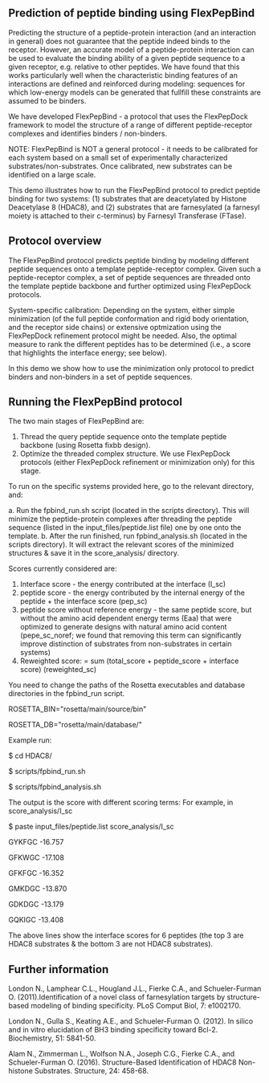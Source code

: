 Prediction of peptide binding using FlexPepBind
-----------------------------------------------
Predicting the structure of a peptide-protein interaction (and an interaction in general) does not guarantee that the peptide indeed binds to the receptor.
However, an accurate model of a peptide-protein interaction can be used to evaluate the binding ability of a given peptide sequence to a given receptor, e.g. relative to other peptides. We have found that this works particularly well when the characteristic binding features of an interactions are defined and reinforced during modeling: sequences for which low-energy models can be generated that fullfill these constraints are assumed to be binders.

We have developed FlexPepBind - a protocol that uses the FlexPepDock framework to model the structure of a range of different peptide-receptor complexes and identifies binders / non-binders.

NOTE: FlexPepBind is NOT a general protocol - it needs to be calibrated for each system based on a small set of experimentally characterized substrates/non-substrates. Once calibrated, new substrates can be identified on a large scale.

This demo illustrates how to run the FlexPepBind protocol to predict peptide binding for two systems: (1) substrates that are deacetylated by Histone Deacetylase 8 (HDAC8), and (2) substrates that are farnesylated (a farnesyl moiety is attached to their c-terminus) by Farnesyl Transferase (FTase).

Protocol overview
-----------------
The FlexPepBind protocol predicts peptide binding by modeling different peptide sequences onto a template peptide-receptor complex. Given such a peptide-receptor complex, a set of peptide sequences are threaded onto the template peptide backbone and further optimized using FlexPepDock protocols.

System-specific calibration: Depending on the system, either simple minimization (of the full peptide conformation and rigid body orientation, and the receptor side chains) or extensive optmization using the FlexPepDock refinement protocol might be needed. Also, the optimal measure to rank the different peptides has to be determined (i.e., a score that highlights the interface energy; see below).

In this demo we show how to use the minimization only protocol to predict binders and non-binders in a set of peptide sequences.

Running the FlexPepBind protocol
--------------------------------
The two main stages of FlexPepBind are:

 1. Thread the query peptide sequence onto the template peptide backbone (using Rosetta fixbb design).
 2. Optimize the threaded complex structure. We use FlexPepDock protocols (either FlexPepDock refinement or minimization only) for this stage.

To run on the specific systems provided here, go to the relevant directory, and:

 a. Run the fpbind_run.sh script (located in the scripts directory). This will minimize the peptide-protein complexes after threading the peptide sequence (listed in the input_files/peptide.list file) one by one onto the template.
 b. After the run finished, run fpbind_analysis.sh (located in the scripts directory). It will extract the relevant scores of the minimized structures & save it in the score_analysis/ directory.

Scores currently considered are:
 1. Interface score - the energy contributed at the interface (I_sc)
 2. peptide score - the energy contributed by the internal energy of the peptide + the interface score (pep_sc)
 3. peptide score without reference energy - the same peptide score, but without the amino acid dependent energy terms (Eaa) that were optimized to generate designs with natural amino acid content (pepe_sc_noref; we found that removing this term can significantly improve distinction of substrates from non-substrates in certain systems)
 4. Reweighted score: = sum (total_score + peptide_score + interface score) (reweighted_sc)

You need to change the paths of the Rosetta executables and database directories in the fpbind_run script.

 ROSETTA_BIN="rosetta/main/source/bin"

 ROSETTA_DB="rosetta/main/database/"

Example run:

 $ cd HDAC8/
 
 $ scripts/fpbind_run.sh
 
 $ scripts/fpbind_analysis.sh

The output is the score with different scoring terms:
For example, in score_analysis/I_sc

 $ paste input_files/peptide.list score_analysis/I_sc

 GYKFGC	-16.757

 GFKWGC	-17.108

 GFKFGC	-16.352

 GMKDGC	-13.870

 GDKDGC	-13.179

 GQKIGC	-13.408

The above lines show the interface scores for 6 peptides (the top 3 are HDAC8 substrates & the bottom 3 are not HDAC8 substrates).


Further information
-------------------
London N., Lamphear C.L., Hougland J.L., Fierke C.A., and Schueler-Furman O. (2011).Identification of a novel class of farnesylation targets by structure-based modeling of binding specificity. PLoS Comput Biol, 7: e1002170.

London N., Gulla S., Keating A.E., and Schueler-Furman O. (2012). In silico and in vitro elucidation of BH3 binding specificity toward Bcl-2. Biochemistry, 51: 5841-50.

Alam N., Zimmerman L., Wolfson N.A., Joseph C.G., Fierke C.A., and Schueler-Furman O. (2016). Structure-Based Identification of HDAC8 Non-histone Substrates. Structure, 24: 458-68.
